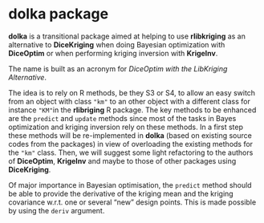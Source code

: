 <!-- README.md is generated from README.Rmd. Please edit that file -->

dolka package
=============

**dolka** is a transitional package aimed at helping to use
**rlibkriging** as an alternative to **DiceKriging** when doing Bayesian
optimization with **DiceOptim** or when performing kriging inversion
with **KrigeInv**.

The name is built as an acronym for *DiceOptim with the LibKriging
Alternative*.

The idea is to rely on R methods, be they S3 or S4, to allow an easy
switch from an object with class `"km"` to an other object with a
different class for instance `"KM"`in the **rlibriging** R package. The
key methods to be enhanced are the `predict` and `update` methods since
most of the tasks in Bayes optimization and kriging inversion rely on
these methods. In a first step these methods will be re-implemented in
**dolka** (based on existing source codes from the packages) in view of
overloading the existing methods for the `"km"` class. Then, we will
suggest some light refactoring to the authors of **DiceOptim**,
**KrigeInv** and maybe to those of other packages using **DiceKriging**.

Of major importance in Bayesian optimisation, the `predict` method
should be able to provide the derivative of the kriging mean and the
kriging covariance w.r.t. one or several “new” design points. This is
made possible by using the `deriv` argument.

